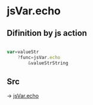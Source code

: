 # jsVar.echo

## Difinition by js action

```js.js

var=valueStr
	?func=jsVar.echo
		&valueStrString
```

## Src

-> [jsVar.echo](https://github.com/puutaro/CommandClick/blob/master/app/src/main/java/com/puutaro/commandclick/fragment_lib/terminal_fragment/js_interface/JsVar.kt#L10)


